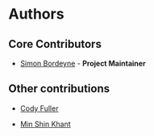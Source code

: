 # Authors

## Core Contributors

* [Simon Bordeyne](https://github.com/Dogeek) - **Project Maintainer**

## Other contributions

* [Cody Fuller](https://github.com/cdfuller)

* [Min Shin Khant](https://github.com/minshinkhant)
